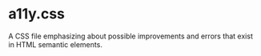 # a11y.css
A CSS file emphasizing about possible improvements and errors that exist in HTML semantic elements.
